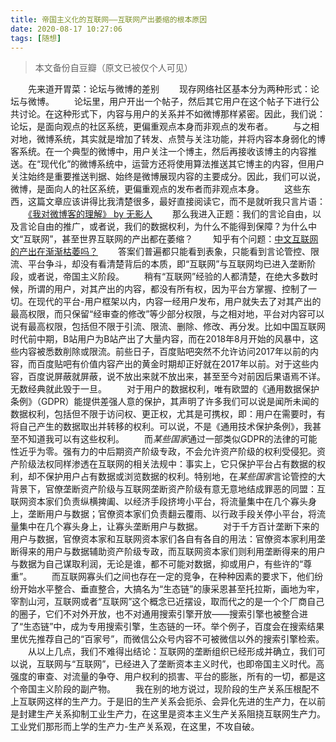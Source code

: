 ```yaml
---
title: 帝国主义化的互联网——互联网产出萎缩的根本原因
date: 2020-08-17 10:27:06
tags: [随想]
---
```

> 本文备份自豆瓣（原文已被仅个人可见）

<!--more-->
　　先来道开胃菜：论坛与微博的差别
　　现存网络社区基本分为两种形式：论坛与微博。
　　论坛里，用户开出一个帖子，然后其它用户在这个帖子下进行公共讨论。在这种形式下，内容与用户的关系并不如微博那样紧密。因此，我们说：论坛，是面向观点的社区系统，更偏重观点本身而非观点的发布者。
　　与之相对地，微博系统，其实就是增加了转发、点赞与关注功能，并将内容本身弱化的博客系统。在一个典型的微博中，用户关注一个博主，然后再接收该博主的内容推送。在“现代化”的微博系统中，运营方还将使用算法推送其它博主的内容，但用户关注始终是重要推送判据、始终是微博展现内容的主要成分。因此，我们可以说，微博，是面向人的社区系统，更偏重观点的发布者而非观点本身。
　　这些东西，这篇文章应该讲得比我清楚很多，最好直接阅读它，而不是就听我只言片语：
　　[《我对微博客的理解》 by 无影人](https://blog.bgme.me/posts/my-understanding-of-microblogging)
　　那么我进入正题：我们的言论自由，以及言论自由的推广，或者说，我们的数据权利，为什么不能得到保障？为什么中文“互联网”，甚至世界互联网的产出都在萎缩？
　　知乎有个问题：[中文互联网的产出在渐渐枯萎吗？](https://www.zhihu.com/question/49684783/answer/1094448439)
　　答案们普遍都只能看到表象，只能看到言论管控、限流、平台争斗，却没有看清楚背后的本质，即“互联网”与互联网均已进入垄断阶段，或者说，帝国主义阶段。
　　稍有“互联网”经验的人都清楚，在绝大多数时候，所谓的用户，对其产出的内容，都没有所有权，因为平台方掌握、控制了一切。在现代的平台-用户框架以内，内容一经用户发布，用户就失去了对其产出的最高权限，而只保留“经审查的修改”等少部分权限，与之相对地，平台对内容可以说有最高权限，包括但不限于引流、限流、删除、修改、再分发。比如中国互联网时代前中期，B站用户为B站产出了大量内容，而在2018年8月开始的风暴中，这些内容被悉数削除或限流。前些日子，百度贴吧突然不允许访问2017年以前的内容，而百度贴吧有价值内容产出的黄金时期却正好就在2017年以前。对于这些内容，百度说屏蔽就屏蔽，说不放出来就不放出来，甚至至今对前因后果语焉不详。无数经典就此毁于一旦。
　　对于用户的数据权利，唯有欧盟的《通用数据保护条例》（GDPR）能提供差强人意的保护，其声明了许多我们可以说是闻所未闻的数据权利，包括但不限于访问权、更正权，尤其是可携权，即：用户在需要时，有将自己产生的数据取出并转移的权利。可以说，不是《通用技术保护条例》，我甚至不知道我可以有这些权利。
　　而*某些国家*通过一部类似GDPR的法律的可能性近乎为零。强有力的中后期资产阶级专政，不会允许资产阶级的权利受侵犯。资产阶级法权同样渗透在互联网的相关法规中：事实上，它只保护平台占有数据的权利，却不保护用户占有数据或浏览数据的权利。特别地，在*某些国家*言论管控的大背景下，官僚垄断资产阶级与互联网垄断资产阶级有意无意地结成罪恶的同盟：互联网资本家们负责纵横捭阖、以经济手段挤垮小平台，将流量集中在几个寡头身上，垄断用户与数据；官僚资本家们负责翻云覆雨、以行政手段关停小平台，将流量集中在几个寡头身上，让寡头垄断用户与数据。
　　对于千方百计垄断下来的用户与数据，官僚资本家和互联网资本家们各自有各自的用法：官僚资本家利用垄断得来的用户与数据辅助资产阶级专政，而互联网资本家们则利用垄断得来的用户与数据为自己谋取利润，无论是谁，都不可能对数据，抑或用户，有些许的“尊重”。
　　而互联网寡头们之间也存在一定的竞争，在种种因素的要求下，他们纷纷开始水平整合、垂直整合，大搞名为“生态链”的康采恩甚至托拉斯，画地为牢，宰割山河，互联网或者“互联网”这个概念已近摆设，取而代之的是一个个厂商自己的圈子，它们不对外开放，也不对通用搜索引擎开放——搜索引擎也被整合进了“生态链”中，成为专用搜索引擎，生态链的一环。举个例子，百度会在搜索结果里优先推荐自己的“百家号”，而微信公众号内容不可被微信以外的搜索引擎检索。
　　从以上几点，我们不难得出结论：互联网的垄断组织已经形成并确立，我们可以说，互联网与“互联网”，已经进入了垄断资本主义时代，也即帝国主义时代。高强度的审查、对流量的争夺、用户权利的损害、平台的膨胀，所有的一切，都是这个帝国主义阶段的副产物。
　　我在别的地方说过，现阶段的生产关系压根配不上互联网这样的生产力。于是旧的生产关系会扼杀、会异化先进的生产力，在以前是封建生产关系抑制工业生产力，在这里是资本主义生产关系阻挠互联网生产力。工业党们那形而上学的生产力-生产关系观，在这里，不攻自破。